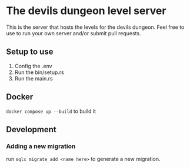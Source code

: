 # The devils dungeon level server

This is the server that hosts the levels for the devils dungeon. Feel free to use to run your own server and/or submit pull requests.


## Setup to use
1. Config the .env
2. Run the bin/setup.rs
3. Run the main.rs

## Docker
`docker compose up --build` to build it

## Development

### Adding a new migration
run `sqlx migrate add <name here>` to generate a new migration.
